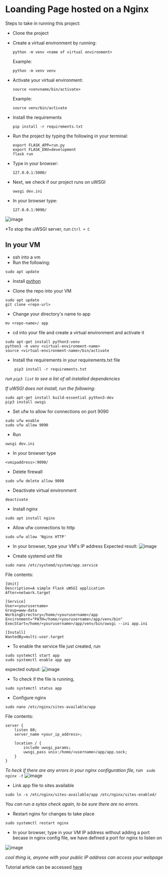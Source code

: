 # Loanding Page hosted on a Nginx

Steps to take in running this project:

*   Clone the project
  
*   Create a virtual environment by running:
    ```
    python -m venv <name of virtual environment>
    ```
    Example:
    ```
    python -m venv venv
    ```

*   Activate your virtual environment:
    ```
    source <venvname/bin/activate>
    ```
    Example:
    ```
    source venv/bin/activate
    ```

*   Install the requirements
    ```
    pip install -r requirements.txt
    ```

*   Run the project by typing the following in your terminal:
    ```
    export FLASK_APP=run.py
    export FLASK_ENV=development
    flask run
    ```

*   Type in your browser:
    ```
    127.0.0.1:5000/
    ```

*   Next, we check if our project runs on uWSGI
    ```
    uwsgi dev.ini
    ```

*   In your browser type:
    ```
    127.0.0.1:9090/
    ```
![image](https://user-images.githubusercontent.com/49791498/109414697-81948300-79b4-11eb-81e1-539470434b3b.png)

*To stop the uWSGI server, run ```Ctrl + C```

## In your VM

*   ssh into a vm
*   Run the following:
```
sudo apt update
```
*   Install [python](https://phoenixnap.com/kb/how-to-install-python-3-ubuntu)
  
*   Clone the repo into your VM
```
sudo apt update
git clone <repo-url>
```

* Change your directory's name to app
```
mv <repo-name>/ app
```
*   cd into your file and create a virtual environment and activate it
```
sudo apt-get install python3-venv
python3 -m venv <virtual-environment-name>
source <virtual-environment-name>/bin/activate
```
    
*   Install the requirements in your requirements.txt file
```
    pip3 install -r requirements.txt
```
*run ```pip3 list``` to see a list of all installed dependencies*

*If uWSGI does not install, run the following:*
```
sudo apt-get install build-essential python3-dev
pip3 install uwsgi
```
    
*   Set ufw to allow for connections on port 9090  
```
sudo ufw enable
sudo ufw allow 9090
```

*   Run 
```
uwsgi dev.ini
```
*   In your browser type 
```
<vmipaddress>:9090/
```

*   Delete firewall
```
sudo ufw delete allow 9090
```
*   Deactivate virtual environment
```
deactivate
```

*   Install nginx
```
sudo apt install nginx
```

*   Allow ufw connections to http
```
sudo ufw allow 'Nginx HTTP'
```

*   In your browser, type your VM's IP address
Expected result:
![image](https://user-images.githubusercontent.com/49791498/109413045-c1a33800-79ab-11eb-900f-8de337b31f7d.png)

*   Create systemd unit file
```
sudo nano /etc/systemd/system/app.service
```
File contents:
```
[Unit]
Description=A simple Flask uWSGI application
After=network.target

[Service]
User=<yourusername>
Group=www-data
WorkingDirectory=/home/<yourusername>/app
Environment="PATH=/home/<yourusername>/app/venv/bin"
ExecStart=/home/<yourusername>/app/venv/bin/uwsgi --ini app.ini

[Install]
WantedBy=multi-user.target
```

*   To enable the service file just created, run
```
sudo systemctl start app
sudo systemctl enable app app
```
expected output:
![image](https://user-images.githubusercontent.com/49791498/109413425-93bef300-79ad-11eb-81cd-36a0b6c4d644.png)

*   To check if the file is running,
```
sudo systemctl status app
```

*   Configure nginx
```
sudo nano /etc/nginx/sites-available/app
```
File contents:
```
server {
    listen 80;
    server_name <your_ip_address>;

    location / {
        include uwsgi_params;
        uwsgi_pass unix:/home/<username>/app/app.sock;
    }
}
```
*To heck if there are any errors in your nginx configuration file, run ```
sudo nginx -t```*
![image](https://user-images.githubusercontent.com/49791498/109413763-6ecb7f80-79af-11eb-8d01-3c64664d7dfe.png)

*   Link app file to sites available
```
sudo ln -s /etc/nginx/sites-available/app /etc/nginx/sites-enabled/
```

*You can run a sytax check again, to be sure there are no errors.*

*   Restart nginx for changes to take place
```
sudo systemctl restart nginx
```

*   In your browser, type in your VM IP address without adding a port becase in nginx config file, we have defined a port for nginx to listen on

![image](https://user-images.githubusercontent.com/49791498/109413975-9ec75280-79b0-11eb-8859-0fa7096da98a.png)

*cool thing is, anyone with your public IP address can access your webpage*

Tutorial article can be accessed [here]()


    